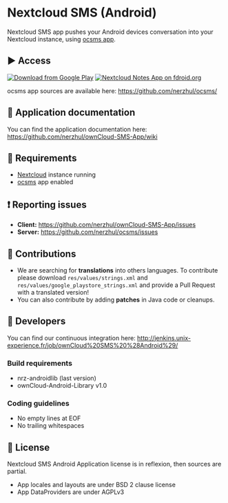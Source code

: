 # Nextcloud SMS (Android)

Nextcloud SMS app pushes your Android devices conversation into your Nextcloud instance, using [ocsms app](https://github.com/nerzhul/ocsms).

## :arrow_forward: Access

[![Download from Google Play](http://www.android.com/images/brand/android_app_on_play_large.png)](https://play.google.com/store/apps/details?id=fr.unix_experience.owncloud_sms)
[![Nextcloud Notes App on fdroid.org](https://camo.githubusercontent.com/7df0eafa4433fa4919a56f87c3d99cf81b68d01c/68747470733a2f2f662d64726f69642e6f72672f77696b692f696d616765732f632f63342f462d44726f69642d627574746f6e5f617661696c61626c652d6f6e2e706e67)](https://f-droid.org/repository/browse/?fdid=fr.unix_experience.owncloud_sms)

ocsms app sources are available here: https://github.com/nerzhul/ocsms/

## :notebook: Application documentation

You can find the application documentation here: https://github.com/nerzhul/ownCloud-SMS-App/wiki

## :link: Requirements
- [Nextcloud](https://nextcloud.com/) instance running
- [ocsms](https://github.com/nerzhul/ocsms) app enabled

## :exclamation: Reporting issues

- **Client:** https://github.com/nerzhul/ownCloud-SMS-App/issues
- **Server:** https://github.com/nerzhul/ocsms/issues

## :rocket: Contributions

- We are searching for **translations** into others languages. To contribute please download `res/values/strings.xml` and `res/values/google_playstore_strings.xml` and provide a Pull Request with a translated version!
- You can also contribute by adding **patches** in Java code or cleanups.

## :wrench: Developers

You can find our continuous integration here: http://jenkins.unix-experience.fr/job/ownCloud%20SMS%20%28Android%29/

### Build requirements
- nrz-androidlib (last version)
- ownCloud-Android-Library v1.0

### Coding guidelines

- No empty lines at EOF
- No trailing whitespaces

## :notebook: License

Nextcloud SMS Android Application license is in reflexion, then sources are partial.

- App locales and layouts are under BSD 2 clause license
- App DataProviders are under AGPLv3
